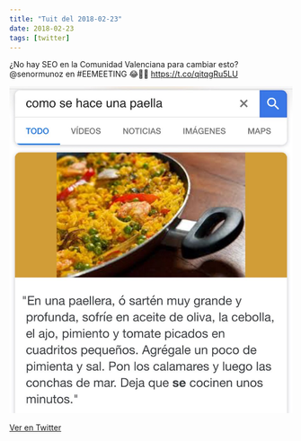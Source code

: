 ```yaml
---
title: "Tuit del 2018-02-23"
date: 2018-02-23
tags: [twitter]
---
```


¿No hay SEO en la Comunidad Valenciana para cambiar esto? @senormunoz en #EEMEETING 😂👏🏻 https://t.co/qitqgRu5LU

![Imagen](/assets/images/967103411006115840-DWvXa1gXUAYgASM.jpg)

[Ver en Twitter](https://twitter.com/i/web/status/967103411006115840)
